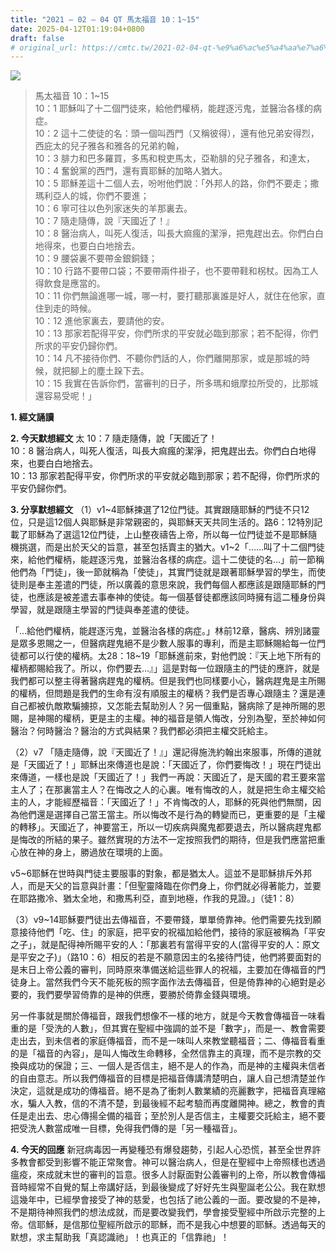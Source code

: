 ```yaml
---
title: "2021 – 02 – 04 QT 馬太福音 10：1~15"
date: 2025-04-12T01:19:04+0800
draft: false
# original_url: https://cmtc.tw/2021-02-04-qt-%e9%a6%ac%e5%a4%aa%e7%a6%8f%e9%9f%b3-10%ef%bc%9a115
---
```


![](/images/qt.jpg)
> 馬太福音 10：1\~15  
> 10：1 耶穌叫了十二個門徒來，給他們權柄，能趕逐污鬼，並醫治各樣的病症。  
> 10：2 這十二使徒的名：頭一個叫西門（又稱彼得），還有他兄弟安得烈，西庇太的兒子雅各和雅各的兄弟約翰，  
> 10：3 腓力和巴多羅買，多馬和稅吏馬太，亞勒腓的兒子雅各，和達太，  
> 10：4 奮銳黨的西門，還有賣耶穌的加略人猶大。  
> 10：5 耶穌差這十二個人去，吩咐他們說：「外邦人的路，你們不要走；撒瑪利亞人的城，你們不要進；  
> 10：6 寧可往以色列家迷失的羊那裏去。  
> 10：7 隨走隨傳，說『天國近了！』  
> 10：8 醫治病人，叫死人復活，叫長大痲瘋的潔淨，把鬼趕出去。你們白白地得來，也要白白地捨去。  
> 10：9 腰袋裏不要帶金銀銅錢；  
> 10：10 行路不要帶口袋；不要帶兩件褂子，也不要帶鞋和柺杖。因為工人得飲食是應當的。  
> 10：11 你們無論進哪一城，哪一村，要打聽那裏誰是好人，就住在他家，直住到走的時候。  
> 10：12 進他家裏去，要請他的安。  
> 10：13 那家若配得平安，你們所求的平安就必臨到那家；若不配得，你們所求的平安仍歸你們。  
> 10：14 凡不接待你們、不聽你們話的人，你們離開那家，或是那城的時候，就把腳上的塵土跺下去。  
> 10：15 我實在告訴你們，當審判的日子，所多瑪和蛾摩拉所受的，比那城還容易受呢！」

**1. 經文誦讀**

**2.  今天默想經文**
太 10：7 隨走隨傳，說「天國近了！  
10：8 醫治病人，叫死人復活，叫長大痲瘋的潔淨，把鬼趕出去。你們白白地得來，也要白白地捨去。  
10：13 那家若配得平安，你們所求的平安就必臨到那家；若不配得，你們所求的平安仍歸你們。

**3. 分享默想經文**
（1）v1\~4耶穌揀選了12位門徒。其實跟隨耶穌的門徒不只12位，只是這12個人與耶穌是非常親密的，與耶穌天天共同生活的。路6：12特別記載了耶穌為了選這12位門徒，上山整夜禱告上帝，所以每一位門徒並不是耶穌隨機挑選，而是出於天父的旨意，甚至包括賣主的猶大。v1\~2「……叫了十二個門徒來，給他們權柄，能趕逐污鬼，並醫治各樣的病症。這十二使徒的名…」前一節稱他們為「門徒」，後一節就稱為「使徒」，其實門徒就是跟著耶穌學習的學生，而使徒則是奉主差遣的門徒，所以廣義的意思來說，我們每個人都應該是跟隨耶穌的門徒，也應該是被差遣去事奉神的使徒。每一個基督徒都應該同時擁有這二種身份與學習，就是跟隨主學習的門徒與奉差遣的使徒。

「…給他們權柄，能趕逐污鬼，並醫治各樣的病症。」林前12章，醫病、辨別諸靈是眾多恩賜之一，但醫病趕鬼絕不是少數人服事的專利，而是主耶穌賜給每一位門徒都可以行使的權柄。太28：18\~19「耶穌進前來，對他們說：『天上地下所有的權柄都賜給我了。所以，你們要去…』」這是對每一位跟隨主的門徒的應許，就是我們都可以整主得著醫病趕鬼的權柄。但是我們也同樣要小心，醫病趕鬼是主所賜的權柄，但問題是我們的生命有沒有順服主的權柄？我們是否專心跟隨主？還是連自己都被仇敵欺騙擄掠，又怎能去幫助別人？另一個重點，醫病除了是神所賜的恩賜，是神賜的權柄，更是主的主權。神的福音是領人悔改，分別為聖，至於神如何醫治？何時醫治？醫治的方式與結果？我們都必須把主權交託給主。

（2）v7 「隨走隨傳，說『天國近了！』」還記得施洗約翰出來服事，所傳的道就是「天國近了！」耶穌出來傳道也是說：「天國近了，你們要悔改！」現在門徒出來傳道，一樣也是說「天國近了！」我們一再說：天國近了，是天國的君王要來當主人了；在那裏當主人？在悔改之人的心裏。唯有悔改的人，就是把生命主權交給主的人，才能經歷福音：「天國近了！」不肯悔改的人，耶穌的死與他們無關，因為他們還是選擇自己當王當主。所以悔改不是行為的轉變而已，更重要的是「主權的轉移」。天國近了，神要當王，所以一切疾病與魔鬼都要退去，所以醫病趕鬼都是悔改的所結的果子。雖然實現的方法不一定按照我們的期待，但是我們應當把重心放在神的身上，勝過放在環境的上面。

v5\~6耶穌在世時與門徒主要服事的對象，都是猶太人。這並不是耶穌排斥外邦人，而是天父的旨意與計畫：「但聖靈降臨在你們身上，你們就必得著能力，並要在耶路撒冷、猶太全地，和撒馬利亞，直到地極，作我的見證。」（徒1：8）

（3）v9\~14耶穌要門徒出去傳福音，不要帶錢，單單倚靠神。他們需要先找到願意接待他們「吃、住」的家庭，把平安的祝福加給他們，接待的家庭被稱為「平安之子」，就是配得神所賜平安的人：「那裏若有當得平安的人(當得平安的人：原文是平安之子)」（路10：6）相反的若是不願意因主的名接待門徒，他們將要面對的是末日上帝公義的審判，同時原來準備送給這些罪人的祝福，主要加在傳福音的門徒身上。當然我們今天不能死板的照字面作法去傳福音，但是倚靠神的心絕對是必要的，我們要學習倚靠的是神的供應，要勝於倚靠金錢與環境。

另一件事就是關於傳福音，跟我們想像不一樣的地方，就是今天教會傳福音一味看重的是「受洗的人數」，但其實在聖經中強調的並不是「數字」，而是一、教會需要走出去，到未信者的家庭傳福音，而不是一味叫人來教堂聽福音；二、傳福音看重的是「福音的內容」，是叫人悔改生命轉移，全然信靠主的真理，而不是宗教的交換與成功的保證；三、一個人是否信主，絕不是人的作為，而是神的主權與未信者的自由意志。所以我們傳福音的目標是把福音傳講清楚明白，讓人自己想清楚並作決定，這就是成功的傳福音。絕不是為了衝刺人數業績的亮麗數字，把福音真理縮水，騙人入教，信的不清不楚，到最後經不起考驗而再度離開神。總之，教會的責任是走出去、忠心傳揚全備的福音；至於別人是否信主，主權要交託給主，絕不要把受洗人數當成唯一目標，免得我們傳的是「另一種福音」。

**4. 今天的回應**
新冠病毒因一再變種恐有爆發趨勢，引起人心恐慌，甚至全世界許多教會都受到影響不能正常聚會。神可以醫治病人，但是在聖經中上帝照樣也透過瘟疫，來成就末世的審判的旨意。很多人討厭面對公義審判的上帝，所以教會傳福音時經常不自覺的幫上帝講好話，到最後變成了好好先生與聖誕老公公。我在默想這幾年中，已經學會接受了神的慈愛，也包括了祂公義的一面。要改變的不是神，不是期待神照我們的想法成就，而是要改變我們，學會接受聖經中所啟示完整的上帝。信耶穌，是信那位聖經所啟示的耶穌，而不是我心中想要的耶穌。透過每天的默想，求主幫助我「真認識祂」！也真正的「信靠祂」！
